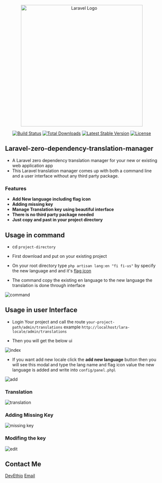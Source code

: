 <p align="center"><a href="https://laravel.com" target="_blank"><img src="https://raw.githubusercontent.com/laravel/art/master/logo-lockup/5%20SVG/2%20CMYK/1%20Full%20Color/laravel-logolockup-cmyk-red.svg" width="400" alt="Laravel Logo"></a></p>

<p align="center">
<a href="https://github.com/laravel/framework/actions"><img src="https://github.com/laravel/framework/workflows/tests/badge.svg" alt="Build Status"></a>
<a href="https://packagist.org/packages/laravel/framework"><img src="https://img.shields.io/packagist/dt/laravel/framework" alt="Total Downloads"></a>
<a href="https://packagist.org/packages/laravel/framework"><img src="https://img.shields.io/packagist/v/laravel/framework" alt="Latest Stable Version"></a>
<a href="https://packagist.org/packages/laravel/framework"><img src="https://img.shields.io/packagist/l/laravel/framework" alt="License"></a>
</p>

## Laravel-zero-dependency-translation-manager
- A Laravel zero dependency translation manager for your new or existing web application app
- This Laravel translation manager comes up with both a command line and a user interface without any third party package.

### Features

- **Add New language including flag icon**
- **Adding missing key**
- **Manage Translation key using beautiful interface**
- **There is no third party package needed**
- **Just copy and past in your project directory**

## Usage in command

- cd `project-directory`

- First download and put on your existing project

- On your root directory type `php artisan lang:en "fi fi-us"` by specify the new language and and it's [flag icon](https://github.com/lipis/flag-icons)

- The command copy the existing en language to the new language the translation is done through interface

![command](https://github.com/user-attachments/assets/815d275f-c412-4ae0-89a3-1fd5e3186b4b)

## Usage in user Interface

- Login Your project and call the route `your-project-path/admin/translations` example `http://localhost/lara-locale/admin/translations`

- Then you will get the below ui

![index](https://github.com/user-attachments/assets/a68e79da-fb91-4d4b-9754-6660ca353c30)

- If you want add new locale click the **add new language** button then you will see this modal and type the lang name and flag icon value the new language is added and write into `config/panel.php`\

![add](https://github.com/user-attachments/assets/faced523-be16-40f0-91c4-0062217b961d)
### Translation

![translation](https://github.com/user-attachments/assets/0453538c-65c6-43bf-bbea-1ebd5dab80da)

### Adding Missing Key

![missing key](https://github.com/user-attachments/assets/fbea0f52-b885-4636-b0b7-7b4696466a02)


### Modifing the key

![edit](https://github.com/user-attachments/assets/b9133bcb-dd12-4f33-8d13-0b1111ca657e)
## Contact Me 
[DevEthio](https://devethio.com/contact)
[Email](mailto:info@devethio.com)









